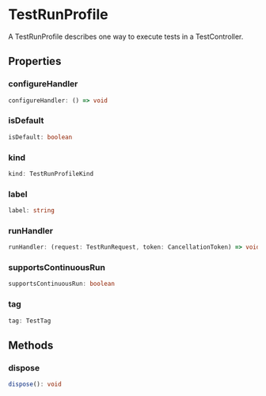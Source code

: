 # TestRunProfile

A TestRunProfile describes one way to execute tests in a TestController.

## Properties

### configureHandler

```typescript
configureHandler: () => void
```

### isDefault

```typescript
isDefault: boolean
```

### kind

```typescript
kind: TestRunProfileKind
```

### label

```typescript
label: string
```

### runHandler

```typescript
runHandler: (request: TestRunRequest, token: CancellationToken) => void | Thenable<void>
```

### supportsContinuousRun

```typescript
supportsContinuousRun: boolean
```

### tag

```typescript
tag: TestTag
```

## Methods

### dispose

```typescript
dispose(): void
```

[TestRunRequest]: TestRunRequest.md
[TestRunProfileKind]: TestRunProfileKind.md
[TestTag]: TestTag.md
[CancellationToken]: CancellationToken.md
